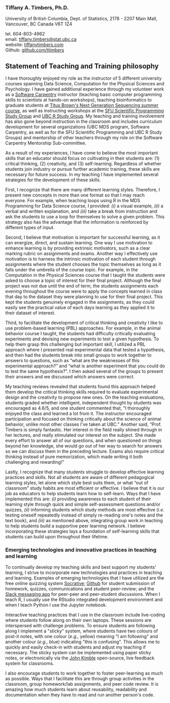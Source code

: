 ### Tiffany A. Timbers, Ph.D.
University of British Columbia, Dept. of Statistics, 2178 - 2207 Main Mall, Vancouver, BC Canada V6T 1Z4</br>

tel. 604-803-4962</center> </br>
email. [tiffany.timbers@stat.ubc.ca](mailto:tiffany.timbers@stat.ubc.ca)</br>
website: [tiffanytimbers.com](http://tiffanytimbers.com/)</br>
Github: [github.com/ttimbers](https://github.com/ttimbers)

## Statement of Teaching and Training philosophy

I have thoroughly enjoyed my role as the instructor of 5 different university courses spanning Data Science, Computation for the Physical Sciences and Psychology. I have gained additional experience through my volunteer work as a [Software Carpentry](https://software-carpentry.org/) instructor (teaching basic computer programming skills to scientists at hands-on workshops), teaching bioinformatics to graduate students at [Titus Brown's Next Generation Sequencing summer course](http://angus.readthedocs.io/en/2015/week3.html), as well as instructing workshops at the [SFU Scientific Programming Study Group](http://sciprog.ca/) and [UBC R Study Group](https://minisciencegirl.github.io/studyGroup/). My teaching and training involvement has also gone beyond instruction in the classroom and includes curriculum development for several organizations (UBC MDS program, Software Carpentry, as well as for the SFU Scientific Programming and UBC R Study Groups) and mentorship of other teachers through my role on the Software Carpentry Mentorship Sub-committee.

As a result of my experiences, I have come to believe the most important skills that an educator should focus on cultivating in their students are: (1) critical thinking, (2) creativity, and (3) self-learning. Regardless of whether students join industry or pursue further academic training, these skills are necessary for future success. In my teaching I have implemented several strategies for the development of these skills.

First, I recognize that there are many different learning styles. Therefore, I present new concepts in more than one format so that I may reach everyone. For example, when teaching loops using R in the MDS Programming for Data Science course, I provided: *(i)* a visual example, *(ii)* a verbal and written explanation, and *(iii)* take a break from instruction and ask the students to use a loop for themselves to solve a given problem. This strategy also has the advantage that the information is reinforced by different types of input.

Second, I believe that motivation is important for successful learning, as it can energize, direct, and sustain learning. One way I use motivation to enhance learning is by providing extrinsic motivators, such as a clear marking rubric on assignments and exams. Another way I effectively use motivation is to harness the intrinsic motivation of each student through assignments where the student chooses the topic themselves as long as it falls under the umbrella of the course topic. For example, in the Computation in the Physical Sciences course that I taught the students were asked to choose a topic of interest for their final project. Although the final project was not due until the end of term, the students assignments each evening throughout the course were to apply the concepts learned in class that day to the dataset they were planning to use for their final project. This kept the students genuinely engaged in the assignments, as they could easily see the practical value of each days learning as they applied it to their dataset of interest.

Third, to facilitate the development of critical thinking and creativity I like to use problem-based learning (PBL) approaches. For example, in the animal behavior course I taught, the students had difficulty critically evaluating experiments and devising new experiments to test a given hypothesis. To help them grasp this challenging but important skill, I utilized a PBL approach where I presented real experimental data that tested a hypothesis, and then had the students break into small groups to work together to answers to questions, such as “what are the weaknesses of this experimental approach?” and “what is another experiment that you could do to test the same hypothesis?”. I then asked several of the groups to present their answers and we discussed which answers were correct.

My teaching reviews revealed that students found this approach helped them develop the critical thinking skills required to evaluate experimental design and the creativity to propose new ones. On the teaching evaluations, students graded whether intelligent, independent thought by students was encouraged as 4.6/5, and one student commented that, “I thoroughly enjoyed the class and learned a lot from it. The instructor encouraged participation and focused on thinking critically about the science of animal behavior, unlike most other classes I've taken at UBC.” Another said, “Prof. Timbers is simply fantastic. Her interest in the field really shined through in her lectures, and really stimulated our interest on the subject. She made every effort to answer all of our questions, and when questioned on things beyond her knowledge, she would go out of her way to search for answers so we can discuss them in the preceding lecture. Exams also require critical thinking instead of pure memorization, which made writing it both challenging and rewarding!”

Lastly, I recognize that many students struggle to develop effective learning practices and skills. Not all students are aware of different pedagogical learning styles, let alone which style best suits them, or what “out of classroom” study habits are most efficient or effective. I believe that it is our job as educators to help students learn how to self-learn. Ways that I have implemented this are: *(i)* providing awareness to each student of their learning style through quick and simple self-assessment questions and/or quizzes, *(ii)* informing students which study methods are most effective (*i.e.* testing oneself repeatedly instead of simply re-reading one's notes and the text book), and *(iii)* as mentioned above, integrating group work in teaching to help students build a supportive peer learning network. I believe incorporating these strategies lays a foundation of self-learning skills that students can build upon throughout their lifetime.

### Emerging technologies and innovative practices in teaching and learning
To continually develop my teaching skills and best support my students' learning, I strive to incorporate new technologies and practices in teaching and learning. Examples of emerging technologies that I have utilized are the free online quizzing system [Socrative](https://www.socrative.com/); [Github](https://github.com/) for student submission of homework, quizzes, communications and student peer-review; and the [Slack messaging app](https://slack.com/) for peer-peer and peer-student discussions. When I teach R, I usually use the RStudio integrated development environment and when I teach Python I use the Jupyter notebook.

Interactive teaching practices that I use in the classroom include live-coding where students follow along on their own laptops. These sessions are interspersed with challenge problems. To ensure students are following along I implement a "sticky" system, where students have two colours of post-it notes, with one colour (*e.g.,* yellow) meaning "I am following" and another colour (*e.g.,* blue) indicating "this is confusing". This allows me to quickly and easily check-in with students and adjust my teaching if necessary. The sticky system can be implemented using paper sticky notes, or electronically via the [John Kimble](https://github.com/kohler/johnkimble) open-source, live feedback system for classrooms.

I also encourage students to work together to foster peer-learning as much as possible. Ways that I facilitate this are through group activities in the classroom, group homework/lab assignments, and peer code review. It is amazing how much students learn about reusability, readability and documentation when they have to read and run another person's code.
